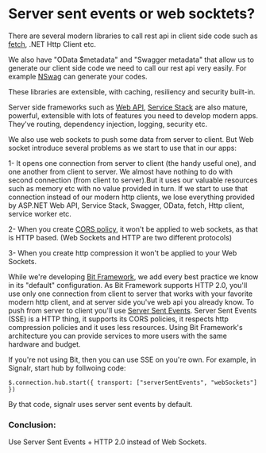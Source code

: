 # Server sent events or web socktets?

There are several modern libraries to call rest api in client side code such as [fetch](https://developer.mozilla.org/en/docs/Web/API/Fetch_API), .NET Http Client etc.

We also have "OData $metadata" and "Swagger metadata" that allow us to generate our client side code we need to call our rest api very easily. For example [NSwag](https://github.com/RSuter/NSwag) can generate your codes.

These libraries are extensible, with caching, resiliency and security built-in.

Server side frameworks such as [Web API](https://www.asp.net/web-api), [Service Stack](http://docs.servicestack.net/api-design) are also mature, powerful, extensible with lots of features you need to develop modern apps. They've routing, dependency injection, logging, security etc.

We also use web sockets to push some data from server to client. But Web socket introduce several problems as we start to use that in our apps:

1- It opens one connection from server to client (the handy useful one), and one another from client to server. We almost have nothing to do with second connection (from client to server).But it uses our valuable resources such as memory etc with no value provided in turn. If we start to use that connection instead of our modern http clients, we lose everything provided by ASP.NET Web API, Service Stack, Swagger, OData, fetch, Http client, service worker etc.

2- When you create [CORS policy](https://developer.mozilla.org/en-US/docs/Web/HTTP/Access_control_CORS), it won't be applied to web sockets, as that is HTTP based. (Web Sockets and HTTP are two different protocols)

3- When you create http compression it won't be applied to your Web Sockets.

While we're developing [Bit Framework](https://github.com/bit-foundation/bit-framework/), we add every best practice we know in its "default" configuration. As Bit Framework supports HTTP 2.0, you'll use only one connection from client to server that works with your favorite modern http client, and at server side you've web api you already know. To push from server to client you'll use [Server Sent Events](https://developer.mozilla.org/en-US/docs/Web/API/Server-sent_events). Server Sent Events (SSE) is a HTTP thing, it supports its CORS policies, it respects http compression policies and it uses less resources. Using Bit Framework's architecture you can provide services to more users with the same hardware and budget.

If you're not using Bit, then you can use SSE on you're own. For example, in Signalr, start hub by follwoing code:

```
$.connection.hub.start({ transport: ["serverSentEvents", "webSockets"] })
```

By that code, signalr uses server sent events by default.

### Conclusion:

Use Server Sent Events + HTTP 2.0 instead of Web Sockets.